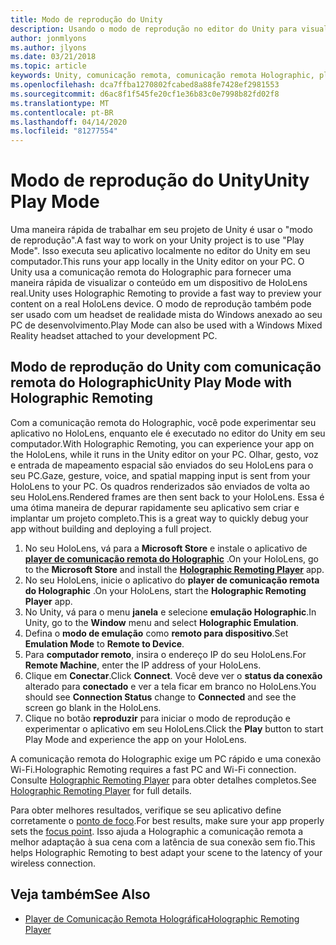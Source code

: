 ```yaml
---
title: Modo de reprodução do Unity
description: Usando o modo de reprodução no editor do Unity para visualizar as alterações em um dispositivo sem implantar um aplicativo.
author: jonmlyons
ms.author: jlyons
ms.date: 03/21/2018
ms.topic: article
keywords: Unity, comunicação remota, comunicação remota Holographic, player de comunicação remota Holographic
ms.openlocfilehash: dca7ffba1270802fcabed8a88fe7428ef2981553
ms.sourcegitcommit: d6ac8f1f545fe20cf1e36b83c0e7998b82fd02f8
ms.translationtype: MT
ms.contentlocale: pt-BR
ms.lasthandoff: 04/14/2020
ms.locfileid: "81277554"
---
```

# <a name="unity-play-mode"></a><span data-ttu-id="3b07e-104">Modo de reprodução do Unity</span><span class="sxs-lookup"><span data-stu-id="3b07e-104">Unity Play Mode</span></span>

<span data-ttu-id="3b07e-105">Uma maneira rápida de trabalhar em seu projeto de Unity é usar o "modo de reprodução".</span><span class="sxs-lookup"><span data-stu-id="3b07e-105">A fast way to work on your Unity project is to use "Play Mode".</span></span> <span data-ttu-id="3b07e-106">Isso executa seu aplicativo localmente no editor do Unity em seu computador.</span><span class="sxs-lookup"><span data-stu-id="3b07e-106">This runs your app locally in the Unity editor on your PC.</span></span> <span data-ttu-id="3b07e-107">O Unity usa a comunicação remota do Holographic para fornecer uma maneira rápida de visualizar o conteúdo em um dispositivo de HoloLens real.</span><span class="sxs-lookup"><span data-stu-id="3b07e-107">Unity uses Holographic Remoting to provide a fast way to preview your content on a real HoloLens device.</span></span> <span data-ttu-id="3b07e-108">O modo de reprodução também pode ser usado com um headset de realidade mista do Windows anexado ao seu PC de desenvolvimento.</span><span class="sxs-lookup"><span data-stu-id="3b07e-108">Play Mode can also be used with a Windows Mixed Reality headset attached to your development PC.</span></span>

## <a name="unity-play-mode-with-holographic-remoting"></a><span data-ttu-id="3b07e-109">Modo de reprodução do Unity com comunicação remota do Holographic</span><span class="sxs-lookup"><span data-stu-id="3b07e-109">Unity Play Mode with Holographic Remoting</span></span>

<span data-ttu-id="3b07e-110">Com a comunicação remota do Holographic, você pode experimentar seu aplicativo no HoloLens, enquanto ele é executado no editor do Unity em seu computador.</span><span class="sxs-lookup"><span data-stu-id="3b07e-110">With Holographic Remoting, you can experience your app on the HoloLens, while it runs in the Unity editor on your PC.</span></span> <span data-ttu-id="3b07e-111">Olhar, gesto, voz e entrada de mapeamento espacial são enviados do seu HoloLens para o seu PC.</span><span class="sxs-lookup"><span data-stu-id="3b07e-111">Gaze, gesture, voice, and spatial mapping input is sent from your HoloLens to your PC.</span></span> <span data-ttu-id="3b07e-112">Os quadros renderizados são enviados de volta ao seu HoloLens.</span><span class="sxs-lookup"><span data-stu-id="3b07e-112">Rendered frames are then sent back to your HoloLens.</span></span> <span data-ttu-id="3b07e-113">Essa é uma ótima maneira de depurar rapidamente seu aplicativo sem criar e implantar um projeto completo.</span><span class="sxs-lookup"><span data-stu-id="3b07e-113">This is a great way to quickly debug your app without building and deploying a full project.</span></span>
1. <span data-ttu-id="3b07e-114">No seu HoloLens, vá para a **Microsoft Store** e instale o aplicativo de **[player de comunicação remota do Holographic](https://www.microsoft.com/store/p/holographic-remoting-player/9nblggh4sv40)** .</span><span class="sxs-lookup"><span data-stu-id="3b07e-114">On your HoloLens, go to the **Microsoft Store** and install the **[Holographic Remoting Player](https://www.microsoft.com/store/p/holographic-remoting-player/9nblggh4sv40)** app.</span></span>
2. <span data-ttu-id="3b07e-115">No seu HoloLens, inicie o aplicativo do **player de comunicação remota do Holographic** .</span><span class="sxs-lookup"><span data-stu-id="3b07e-115">On your HoloLens, start the **Holographic Remoting Player** app.</span></span>
3. <span data-ttu-id="3b07e-116">No Unity, vá para o menu **janela** e selecione **emulação Holographic**.</span><span class="sxs-lookup"><span data-stu-id="3b07e-116">In Unity, go to the **Window** menu and select **Holographic Emulation**.</span></span>
4. <span data-ttu-id="3b07e-117">Defina o **modo de emulação** como **remoto para dispositivo**.</span><span class="sxs-lookup"><span data-stu-id="3b07e-117">Set **Emulation Mode** to **Remote to Device**.</span></span>
5. <span data-ttu-id="3b07e-118">Para **computador remoto**, insira o endereço IP do seu HoloLens.</span><span class="sxs-lookup"><span data-stu-id="3b07e-118">For **Remote Machine**, enter the IP address of your HoloLens.</span></span>
6. <span data-ttu-id="3b07e-119">Clique em **Conectar**.</span><span class="sxs-lookup"><span data-stu-id="3b07e-119">Click **Connect**.</span></span> <span data-ttu-id="3b07e-120">Você deve ver o **status da conexão** alterado para **conectado** e ver a tela ficar em branco no HoloLens.</span><span class="sxs-lookup"><span data-stu-id="3b07e-120">You should see **Connection Status** change to **Connected** and see the screen go blank in the HoloLens.</span></span>
7. <span data-ttu-id="3b07e-121">Clique no botão **reproduzir** para iniciar o modo de reprodução e experimentar o aplicativo em seu HoloLens.</span><span class="sxs-lookup"><span data-stu-id="3b07e-121">Click the **Play** button to start Play Mode and experience the app on your HoloLens.</span></span>

<span data-ttu-id="3b07e-122">A comunicação remota do Holographic exige um PC rápido e uma conexão Wi-Fi.</span><span class="sxs-lookup"><span data-stu-id="3b07e-122">Holographic Remoting requires a fast PC and Wi-Fi connection.</span></span> <span data-ttu-id="3b07e-123">Consulte [Holographic Remoting Player](holographic-remoting-player.md) para obter detalhes completos.</span><span class="sxs-lookup"><span data-stu-id="3b07e-123">See [Holographic Remoting Player](holographic-remoting-player.md) for full details.</span></span>

<span data-ttu-id="3b07e-124">Para obter melhores resultados, verifique se seu aplicativo define corretamente o [ponto de foco](focus-point-in-unity.md).</span><span class="sxs-lookup"><span data-stu-id="3b07e-124">For best results, make sure your app properly sets the [focus point](focus-point-in-unity.md).</span></span> <span data-ttu-id="3b07e-125">Isso ajuda a Holographic a comunicação remota a melhor adaptação à sua cena com a latência de sua conexão sem fio.</span><span class="sxs-lookup"><span data-stu-id="3b07e-125">This helps Holographic Remoting to best adapt your scene to the latency of your wireless connection.</span></span>

## <a name="see-also"></a><span data-ttu-id="3b07e-126">Veja também</span><span class="sxs-lookup"><span data-stu-id="3b07e-126">See Also</span></span>
* [<span data-ttu-id="3b07e-127">Player de Comunicação Remota Holográfica</span><span class="sxs-lookup"><span data-stu-id="3b07e-127">Holographic Remoting Player</span></span>](holographic-remoting-player.md)

